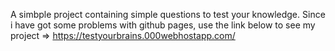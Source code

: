 A simbple project containing simple questions to test your knowledge.
Since i have got some problems with github pages, use the link below to see my project =>
https://testyourbrains.000webhostapp.com/
